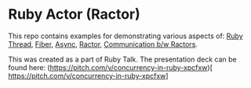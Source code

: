# Ruby Actor (Ractor)
This repo contains examples for demonstrating various aspects of:
[Ruby Thread](https://github.com/RajRoR/ractor_talk/blob/master/thread.rb),
[Fiber](https://github.com/RajRoR/ractor_talk/blob/master/fiber.rb),
[Async](https://github.com/RajRoR/ractor_talk/blob/master/async.rb),
[Ractor](https://github.com/RajRoR/ractor_talk/blob/master/ractor.rb),
[Communication b/w Ractors](https://github.com/RajRoR/ractor_talk/blob/master/ractor_communciation.rb).

This was created as a part of Ruby Talk. The presentation deck can be found here:
(https://pitch.com/v/concurrency-in-ruby-xpcfxw)[
https://pitch.com/v/concurrency-in-ruby-xpcfxw]